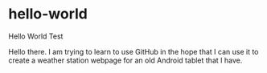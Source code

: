 # hello-world
Hello World Test

Hello there. I am trying to learn to use GitHub in the hope that I can use it to create a weather station webpage for an old Android tablet that I have.
